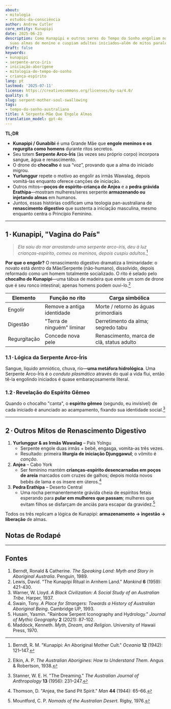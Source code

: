 ```yaml
---
about:
- mitologia
- estudos-da-consciência
author: Andrew Cutler
core_entity: Kunapipi
date: 2025-06-23
description: Como Kunapipi e outros seres do Tempo do Sonho engoliam noviços, digeriam
  suas almas de menino e cuspiam adultos iniciados—além de mitos paralelos de crianças-espírito.
draft: false
keywords:
- kunapipi
- serpente-arco-íris
- iniciação-aborígene
- mitologia-do-tempo-do-sonho
- criança-espírito
lang: pt
lastmod: '2025-07-11'
license: https://creativecommons.org/licenses/by-sa/4.0/
quality: 6
slug: serpent-mother-soul-swallowing
tags:
- tempo-do-sonho-australiano
title: A Serpente-Mãe Que Engole Almas
translation_model: gpt-4o
---
```


**TL;DR**

- **Kunapipi / Gunabibi** é uma Grande Mãe que **engole meninos e os regurgita como homens** durante ritos secretos.  
- Seu totem **Serpente Arco-Íris** (às vezes seu próprio corpo) incorpora sangue, água e renascimento.  
- O drone do **chocalho** é sua “voz”, provando que a alma do iniciado migrou.  
- **Yurlunggur** repete o motivo ao engolir as irmãs Wawalag, depois vomitá-las enquanto oferece canções de iniciação.  
- Outros mitos—**poços de espírito-criança de Anjea** e a **pedra grávida Erathipa**—mostram mulheres/seres serpente **armazenando ou injetando almas** em humanos.  
- Juntos, essas histórias codificam uma teologia pan-australiana de **renascimento digestivo** que sustenta a iniciação masculina, mesmo enquanto centra o Princípio Feminino.

---

## 1 · Kunapipi, "Vagina do País"

> *Ela saiu do mar arrastando uma serpente arco-íris, deu à luz crianças-espírito, comeu os meninos, depois cuspiu adultos.*[^1]

**Por que o engolir?** 
O renascimento digestivo dramatiza a liminaridade: o novato está *dentro* da Mãe/Serpente (não-humano), dissolvido, depois reformado como um homem totalmente socializado. O rito é selado pelo **chocalho de Kunapipi**—uma tábua de madeira que emite um som de drone que é seu ronco intestinal; apenas homens podem ouvi-lo.[^2]

| Elemento | Função no rito | Carga simbólica |
|----------|----------------|-----------------|
| Engolir | Remove a antiga identidade | Morte / retorno às águas primordiais |
| Digestão | "Terra de ninguém" liminar | Derretimento da alma; segredo tabu |
| Regurgitação | Concede nova pele | Renascimento, marca de clã, status adulto |

### 1.1 · Lógica da Serpente Arco-Íris 
Sangue, líquido amniótico, chuva, rio—**uma metáfora hidrológica**. Uma Serpente Arco-Íris é o *conduto plasmático* através do qual a vida flui, então tê-la engolindo iniciados é quase embaraçosamente literal.

### 1.2 · Revelação do Espírito Gêmeo 
Quando o chocalho "canta", o **espírito gêmeo** (segundo, eu invisível) de cada iniciado é anunciado ao acampamento, fixando sua identidade social.[^3]

---

## 2 · Outros Mitos de Renascimento Digestivo

1. **Yurlunggur & as Irmãs Wawalag** – País Yolngu  
   - Serpente engole duas irmãs + bebê, engasga, vomita-as três vezes.  
   - Resultado: primeira **liturgia de iniciação Djunggawul**; o vômito é *canção*.  
2. **Anjea** – Cabo York  
   - Ser feminino mantém **crianças-espírito desencarnadas em poços de areia** marcados com cruzes de galhos; depois molda novos bebês de lama e os insere em úteros.[^4]  
3. **Pedra Erathipa** – Deserto Central  
   - Uma rocha permanentemente grávida cheia de espíritos fetais esperando para **pular em mulheres que passam**; mulheres que evitam filhos se disfarçam de anciãs para escapar da gravidez.[^5]  

Todos os três replicam a lógica de Kunapipi: **armazenamento → ingestão → liberação** de almas.

## Notas de Rodapé

[^1]: Berndt, R. M. "Kunapipi: An Aboriginal Mother Cult." *Oceania* **12** (1942): 121–147. 
[^2]: Elkin, A. P. *The Australian Aborigines: How to Understand Them*. Angus & Robertson, 1938. 
[^3]: Stanner, W. E. H. "The Dreaming." *The Australian Journal of Anthropology* **13** (1956): 231–247. 
[^4]: Thomson, D. "Anjea, the Sand Pit Spirit." *Man* **44** (1944): 65–66. 
[^5]: Mountford, C. P. *Nomads of the Australian Desert*. Rigby, 1976.

---

## Fontes

1. Berndt, Ronald & Catherine. *The Speaking Land: Myth and Story in Aboriginal Australia*. Penguin, 1989. 
2. Lewis, David. "The Kunapipi Ritual in Arnhem Land." *Mankind* **6** (1959): 421-430. 
3. Warner, W. Lloyd. *A Black Civilization: A Social Study of an Australian Tribe*. Harper, 1937. 
4. Swain, Tony. *A Place for Strangers: Towards a History of Australian Aboriginal Being*. Cambridge UP, 1993. 
5. Husain, Yasmin. "Rainbow Serpent Iconography and Hydrology." *Journal of Mythic Geography* **2** (2021): 87-102. 
6. Maddock, Kenneth. *Myth, Dream, and Religion*. University of Hawaii Press, 1970.